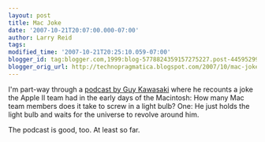 ```yaml
---
layout: post
title: Mac Joke
date: '2007-10-21T20:07:00.000-07:00'
author: Larry Reid
tags: 
modified_time: '2007-10-21T20:25:10.059-07:00'
blogger_id: tag:blogger.com,1999:blog-5778824359157275227.post-4459529992513771390
blogger_orig_url: http://technopragmatica.blogspot.com/2007/10/mac-joke.html
---
```


I'm part-way through a [podcast by Guy Kawasaki][1] where he recounts a
joke the Apple II team had in the early days of the Macintosh: How many
Mac team members does it take to screw in a light bulb? One: He just
holds the light bulb and waits for the universe to revolve around him.  
  
The podcast is good, too. At least so far.



[1]: http://itc.conversationsnetwork.org/shows/detail1867.html
